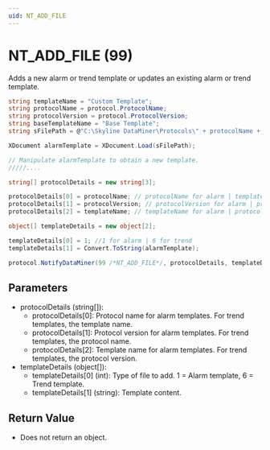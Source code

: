 ```yaml
---
uid: NT_ADD_FILE
---
```


# NT_ADD_FILE (99)

Adds a new alarm or trend template or updates an existing alarm or trend template.

```csharp
string templateName = "Custom Template";
string protocolName = protocol.ProtocolName;
string protocolVersion = protocol.ProtocolVersion;
string baseTemplateName = "Base Template";
string sFilePath = @"C:\Skyline DataMiner\Protocols\" + protocolName + @"\" + protocolVersion + @"\" + baseTemplateName + ".xml";

XDocument alarmTemplate = XDocument.Load(sFilePath);

// Manipulate alarmTemplate to obtain a new template.
/////....

string[] protocolDetails = new string[3];

protocolDetails[0] = protocolName; // protocolName for alarm | templateName for trend
protocolDetails[1] = protocolVersion; // protocolVersion for alarm | protocolName for trend
protocolDetails[2] = templateName; // templateName for alarm | protocolVersion for trend

object[] templateDetails = new object[2];

templateDetails[0] = 1; //1 for alarm | 6 for trend
templateDetails[1] = Convert.ToString(alarmTemplate);

protocol.NotifyDataMiner(99 /*NT_ADD_FILE*/, protocolDetails, templateDetails);
```

## Parameters

- protocolDetails (string[]):
  - protocolDetails[0]: Protocol name for alarm templates. For trend templates, the template name.
  - protocolDetails[1]: Protocol version for alarm templates. For trend templates, the protocol name.
  - protocolDetails[2]: Template name for alarm templates. For trend templates, the protocol version.
- templateDetails (object[]):
  - templateDetails[0] (int): Type of file to add. 1 = Alarm template, 6 = Trend template.
  - templateDetails[1] (string): Template content.

## Return Value

- Does not return an object.
